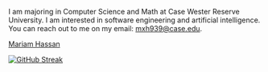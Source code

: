 I am majoring in Computer Science and Math at Case Wester Reserve University. I am interested in software engineering and artificial intelligence. 
You can reach out to me on my email: mxh939@case.edu. 
<div class="badge-base LI-profile-badge" data-locale="en_US" data-size="medium" data-theme="light" data-type="VERTICAL" data-vanity="mariam--hassan" data-version="v1"><a class="badge-base__link LI-simple-link" href="https://www.linkedin.com/in/mariam--hassan?trk=profile-badge">Mariam Hassan</a></div>
                            

[![GitHub Streak](https://github-readme-streak-stats.herokuapp.com?user=mariam-hassan2&theme=github-dark-blue)](https://git.io/streak-stats)


<script src="https://platform.linkedin.com/badges/js/profile.js" async defer type="text/javascript"></script>
